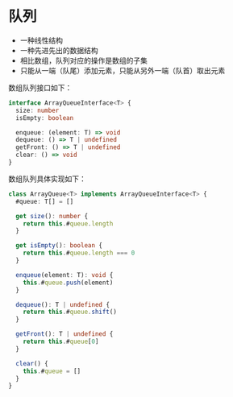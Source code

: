 # 队列

- 一种线性结构
- 一种先进先出的数据结构
- 相比数组，队列对应的操作是数组的子集
- 只能从一端（队尾）添加元素，只能从另外一端（队首）取出元素

数组队列接口如下：

```typescript
interface ArrayQueueInterface<T> {
  size: number
  isEmpty: boolean

  enqueue: (element: T) => void
  dequeue: () => T | undefined
  getFront: () => T | undefined
  clear: () => void
}
```

数组队列具体实现如下：

```typescript
class ArrayQueue<T> implements ArrayQueueInterface<T> {
  #queue: T[] = []

  get size(): number {
    return this.#queue.length
  }

  get isEmpty(): boolean {
    return this.#queue.length === 0
  }

  enqueue(element: T): void {
    this.#queue.push(element)
  }

  dequeue(): T | undefined {
    return this.#queue.shift()
  }

  getFront(): T | undefined {
    return this.#queue[0]
  }

  clear() {
    this.#queue = []
  }
}
```
